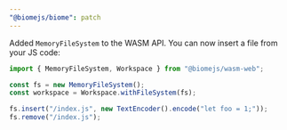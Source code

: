 ```yaml
---
"@biomejs/biome": patch
---
```


Added `MemoryFileSystem` to the WASM API.
You can now insert a file from your JS code:

```js
import { MemoryFileSystem, Workspace } from "@biomejs/wasm-web";

const fs = new MemoryFileSystem();
const workspace = Workspace.withFileSystem(fs);

fs.insert("/index.js", new TextEncoder().encode("let foo = 1;"));
fs.remove("/index.js");
```
